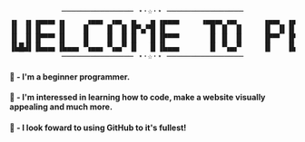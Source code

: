 <pre align="center">
─────────────── ⋆⋅☆⋅⋆ ────────────────
▗▖ ▗▖▗▄▄▄▖▗▖    ▗▄▄▖ ▗▄▖ ▗▖  ▗▖▗▄▄▄▖    ▗▄▄▄▖▗▄▖     ▗▄▄▖ ▗▄▄▄▖▗▖ ▗▖ ▗▄▄▖     ▗▄▄▖▗▄▄▄▖▗▄▄▄▖▗▖ ▗▖▗▖ ▗▖▗▄▄▖ 
▐▌ ▐▌▐▌   ▐▌   ▐▌   ▐▌ ▐▌▐▛▚▞▜▌▐▌         █ ▐▌ ▐▌    ▐▌ ▐▌▐▌   ▐▌ ▐▌▐▌       ▐▌     █    █  ▐▌ ▐▌▐▌ ▐▌▐▌ ▐▌
▐▌ ▐▌▐▛▀▀▘▐▌   ▐▌   ▐▌ ▐▌▐▌  ▐▌▐▛▀▀▘      █ ▐▌ ▐▌    ▐▛▀▘ ▐▛▀▀▘▐▌ ▐▌ ▝▀▚▖    ▐▌▝▜▌  █    █  ▐▛▀▜▌▐▌ ▐▌▐▛▀▚▖
▐▙█▟▌▐▙▄▄▖▐▙▄▄▖▝▚▄▄▖▝▚▄▞▘▐▌  ▐▌▐▙▄▄▖      █ ▝▚▄▞▘    ▐▌   ▐▙▄▄▖▐▙█▟▌▗▄▄▞▘    ▝▚▄▞▘▗▄█▄▖  █  ▐▌ ▐▌▝▚▄▞▘▐▙▄▞▘
─────────────── ⋆⋅☆⋅⋆ ────────────────
</pre>

#### 🌊 - I'm a beginner programmer.

#### 🦢 - I'm interessed in learning how to code, make a website visually appealing and much more.

#### 🪷 - I look foward to using GitHub to it's fullest!
